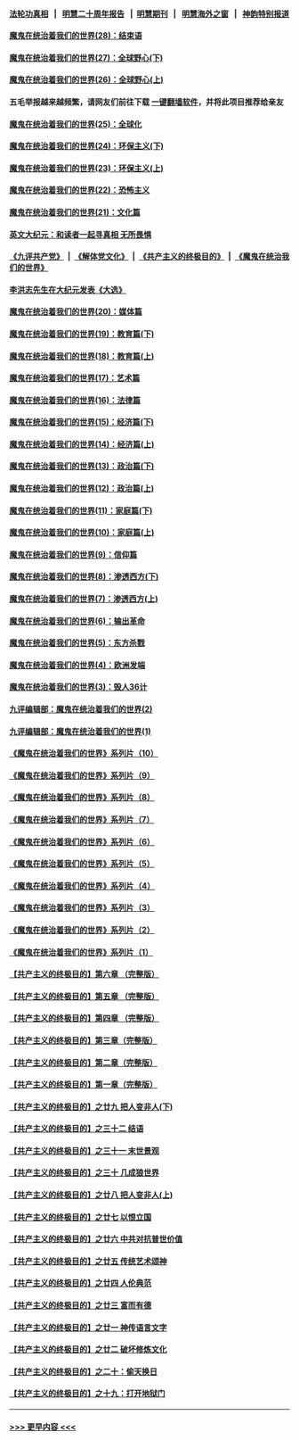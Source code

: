 #### [法轮功真相](https://github.com/gfw-breaker/truth/blob/master/README.md?t=0) &nbsp;&nbsp;|&nbsp;&nbsp; [明慧二十周年报告](https://github.com/gfw-breaker/mh-reports/blob/master/README.md?t=0) &nbsp;&nbsp;|&nbsp;&nbsp;[明慧期刊](https://github.com/gfw-breaker/mh-qikan) &nbsp;&nbsp;|&nbsp;&nbsp; [明慧海外之窗](https://github.com/gfw-breaker/mh-news/blob/master/README.md?t=0) &nbsp;&nbsp;|&nbsp;&nbsp; [神韵特别报道](https://github.com/gfw-breaker/mh-news/blob/master/shenyun.md?t=0)
#### [魔鬼在统治着我们的世界(28)：结束语](../pages/nsc422/n10936246.md?t=07060751) 
#### [魔鬼在统治着我们的世界(27)：全球野心(下)](../pages/nsc422/n10928319.md?t=07060751) 
#### [魔鬼在统治着我们的世界(26)：全球野心(上)](../pages/nsc422/n10900318.md?t=07060751) 
#### 五毛举报越来越频繁，请网友们前往下载 [一键翻墙软件](https://github.com/gfw-breaker/ssr-accounts)，并将此项目推荐给亲友
#### [魔鬼在统治着我们的世界(25)：全球化](../pages/nsc422/n10788205.md?t=07060751) 
#### [魔鬼在统治着我们的世界(24)：环保主义(下)](../pages/nsc422/n10695307.md?t=07060751) 
#### [魔鬼在统治着我们的世界(23)：环保主义(上)](../pages/nsc422/n10688613.md?t=07060751) 
#### [魔鬼在统治着我们的世界(22)：恐怖主义](../pages/nsc422/n10614727.md?t=07060751) 
#### [魔鬼在统治着我们的世界(21)：文化篇](../pages/nsc422/n10597706.md?t=07060751) 
#### [英文大纪元：和读者一起寻真相 无所畏惧](../pages/nsc422/n12542027.md?t=07060751) 
#### [《九评共产党》](https://github.com/begood0513/9ping.md/blob/master/README.md) &nbsp;|&nbsp; [《解体党文化》](../../../../jtdwh.md/blob/master/README.md)  &nbsp;|&nbsp; [《共产主义的终极目的》](../../../../gczydzjmd.md/blob/master/README.md) &nbsp;|&nbsp; [《魔鬼在统治我们的世界》](../../../../mgztzwmdsj.md/blob/master/README.md) 
#### [李洪志先生在大纪元发表《大选》](../pages/nsc422/n12534746.md?t=07060751) 
#### [魔鬼在统治着我们的世界(20)：媒体篇](../pages/nsc422/n10586579.md?t=07060751) 
#### [魔鬼在统治着我们的世界(19)：教育篇(下)](../pages/nsc422/n10564808.md?t=07060751) 
#### [魔鬼在统治着我们的世界(18)：教育篇(上)](../pages/nsc422/n10526970.md?t=07060751) 
#### [魔鬼在统治着我们的世界(17)：艺术篇](../pages/nsc422/n10499093.md?t=07060751) 
#### [魔鬼在统治着我们的世界(16)：法律篇](../pages/nsc422/n10485969.md?t=07060751) 
#### [魔鬼在统治着我们的世界(15)：经济篇(下)](../pages/nsc422/n10469975.md?t=07060751) 
#### [魔鬼在统治着我们的世界(14)：经济篇(上)](../pages/nsc422/n10457370.md?t=07060751) 
#### [魔鬼在统治着我们的世界(13)：政治篇(下)](../pages/nsc422/n10448270.md?t=07060751) 
#### [魔鬼在统治着我们的世界(12)：政治篇(上)](../pages/nsc422/n10444576.md?t=07060751) 
#### [魔鬼在统治着我们的世界(11)：家庭篇(下)](../pages/nsc422/n10440961.md?t=07060751) 
#### [魔鬼在统治着我们的世界(10)：家庭篇(上)](../pages/nsc422/n10435448.md?t=07060751) 
#### [魔鬼在统治着我们的世界(9)：信仰篇](../pages/nsc422/n10432159.md?t=07060751) 
#### [魔鬼在统治着我们的世界(8)：渗透西方(下)](../pages/nsc422/n10429603.md?t=07060751) 
#### [魔鬼在统治着我们的世界(7)：渗透西方(上)](../pages/nsc422/n10426013.md?t=07060751) 
#### [魔鬼在统治着我们的世界(6)：输出革命](../pages/nsc422/n10421536.md?t=07060751) 
#### [魔鬼在统治着我们的世界(5)：东方杀戮](../pages/nsc422/n10417707.md?t=07060751) 
#### [魔鬼在统治着我们的世界(4)：欧洲发端](../pages/nsc422/n10414890.md?t=07060751) 
#### [魔鬼在统治着我们的世界(3)：毁人36计](../pages/nsc422/n10411583.md?t=07060751) 
#### [九评编辑部：魔鬼在统治着我们的世界(2)](../pages/nsc422/n10410036.md?t=07060751) 
#### [九评编辑部：魔鬼在统治着我们的世界(1)](../pages/nsc422/n10406825.md?t=07060751) 
#### [《魔鬼在统治着我们的世界》系列片（10）](../pages/nsc422/n12292670.md?t=07060751) 
#### [《魔鬼在统治着我们的世界》系列片（9）](../pages/nsc422/n12290859.md?t=07060751) 
#### [《魔鬼在统治着我们的世界》系列片（8）](../pages/nsc422/n12287445.md?t=07060751) 
#### [《魔鬼在统治着我们的世界》系列片（7）](../pages/nsc422/n12283425.md?t=07060751) 
#### [《魔鬼在统治着我们的世界》系列片（6）](../pages/nsc422/n12282314.md?t=07060751) 
#### [《魔鬼在统治着我们的世界》系列片（5）](../pages/nsc422/n12281419.md?t=07060751) 
#### [《魔鬼在统治着我们的世界》系列片（4）](../pages/nsc422/n12274024.md?t=07060751) 
#### [《魔鬼在统治着我们的世界》系列片（3）](../pages/nsc422/n12271322.md?t=07060751) 
#### [《魔鬼在统治着我们的世界》系列片（2）](../pages/nsc422/n12269049.md?t=07060751) 
#### [《魔鬼在统治着我们的世界》系列片（1）](../pages/nsc422/n12267575.md?t=07060751) 
#### [【共产主义的终极目的】第六章 （完整版）](../pages/nsc422/n11428913.md?t=07060751) 
#### [【共产主义的终极目的】第五章 （完整版）](../pages/nsc422/n11428912.md?t=07060751) 
#### [【共产主义的终极目的】第四章 （完整版）](../pages/nsc422/n11428907.md?t=07060751) 
#### [【共产主义的终极目的】第三章（完整版）](../pages/nsc422/n11428848.md?t=07060751) 
#### [【共产主义的终极目的】第二章（完整版）](../pages/nsc422/n11428831.md?t=07060751) 
#### [【共产主义的终极目的】第一章（完整版）](../pages/nsc422/n11417651.md?t=07060751) 
#### [【共产主义的终极目的】之廿九 把人变非人(下)](../pages/nsc422/n11344140.md?t=07060751) 
#### [【共产主义的终极目的】之三十二 结语](../pages/nsc422/n11360535.md?t=07060751) 
#### [【共产主义的终极目的】之三十一 末世景观](../pages/nsc422/n11351129.md?t=07060751) 
#### [【共产主义的终极目的】之三十 几成狼世界](../pages/nsc422/n11348280.md?t=07060751) 
#### [【共产主义的终极目的】之廿八 把人变非人(上)](../pages/nsc422/n11340492.md?t=07060751) 
#### [【共产主义的终极目的】之廿七 以恨立国](../pages/nsc422/n11336944.md?t=07060751) 
#### [【共产主义的终极目的】之廿六 中共对抗普世价值](../pages/nsc422/n11324785.md?t=07060751) 
#### [【共产主义的终极目的】之廿五 传统艺术颂神](../pages/nsc422/n11296396.md?t=07060751) 
#### [【共产主义的终极目的】之廿四 人伦典范](../pages/nsc422/n11296397.md?t=07060751) 
#### [【共产主义的终极目的】之廿三 富而有德](../pages/nsc422/n11283598.md?t=07060751) 
#### [【共产主义的终极目的】之廿一 神传语言文字](../pages/nsc422/n11263265.md?t=07060751) 
#### [【共产主义的终极目的】之廿二 破坏修炼文化](../pages/nsc422/n11245728.md?t=07060751) 
#### [【共产主义的终极目的】之二十：偷天换日](../pages/nsc422/n11238846.md?t=07060751) 
#### [【共产主义的终极目的】之十九：打开地狱门](../pages/nsc422/n11206376.md?t=07060751) 

----
#### [ >>> 更早内容 <<< ](../indexes/nsc422-earlier.md)
